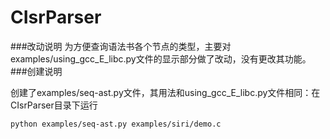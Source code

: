 # CIsrParser

###改动说明
为方便查询语法书各个节点的类型，主要对examples/using_gcc_E_libc.py文件的显示部分做了改动，没有更改其功能。
###创建说明

创建了examples/seq-ast.py文件，其用法和using_gcc_E_libc.py文件相同：在CIsrParser目录下运行

```
python examples/seq-ast.py examples/siri/demo.c
```
